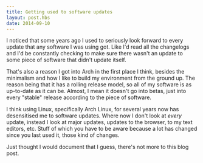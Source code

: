 ```yaml
---
title: Getting used to software updates
layout: post.hbs
date: 2014-09-10
---
```


I noticed that some years ago I used to seriously look forward to every update
that any software I was using got.  Like I'd read all the changelogs and I'd be
constantly checking to make sure there wasn't an update to some piece of
software that didn't update itself.

That's also a reason I got into Arch in the first place I think, besides the
minimalism and how I like to build my environment from the ground up.  The
reason being that it has a rolling release model, so all of my software is as
up-to-date as it can be.  Almost, I mean it doesn't go into betas, just into
every "stable" release according to the piece of software.

I think using Linux, specifically Arch Linux, for several years now has
desensitised me to software updates.  Where now I don't look at *every* update,
instead I look at major updates, updates to the browser, to my text editors,
etc.  Stuff of which you have to be aware because a lot has changed since you
last used it, those kind of changes.

Just thought I would document that I guess, there's not more to this blog post.
